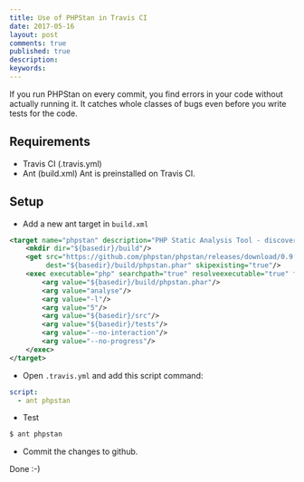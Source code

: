 ```yaml
---
title: Use of PHPStan in Travis CI
date: 2017-05-16
layout: post
comments: true
published: true
description: 
keywords: 
---
```


If you run PHPStan on every commit, you find errors in your code without actually running it. It catches whole classes of bugs even before you write tests for the code.

## Requirements

* Travis CI (.travis.yml)
* Ant (build.xml) Ant is preinstalled on Travis CI.

## Setup

* Add a new ant target in `build.xml`

```xml
<target name="phpstan" description="PHP Static Analysis Tool - discover bugs in your code without running it">
    <mkdir dir="${basedir}/build"/>
    <get src="https://github.com/phpstan/phpstan/releases/download/0.9.2/phpstan.phar"
         dest="${basedir}/build/phpstan.phar" skipexisting="true"/>
    <exec executable="php" searchpath="true" resolveexecutable="true" failonerror="true">
        <arg value="${basedir}/build/phpstan.phar"/>
        <arg value="analyse"/>
        <arg value="-l"/>
        <arg value="5"/>
        <arg value="${basedir}/src"/>
        <arg value="${basedir}/tests"/>
        <arg value="--no-interaction"/>
        <arg value="--no-progress"/>
    </exec>
</target>
```

* Open `.travis.yml` and add this script command:

```yml
script:
  - ant phpstan
```

* Test

```bash
$ ant phpstan
```

* Commit the changes to github.

Done :-)